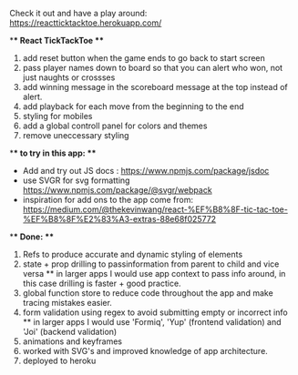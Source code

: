 Check it out and have a play around: 
https://reactticktacktoe.herokuapp.com/

\***\* React TickTackToe \*\***

1. add reset button when the game ends to go back to start screen
2. pass player names down to board so that you can alert who won, not just naughts or crossses
3. add winning message in the scoreboard message at the top instead of alert.
4. add playback for each move from the beginning to the end
5. styling for mobiles
6. add a global controll panel for colors and themes
7. remove uneccessary styling

\***\* to try in this app: \*\***

- Add and try out JS docs : https://www.npmjs.com/package/jsdoc
- use SVGR for svg formatting https://www.npmjs.com/package/@svgr/webpack
- inspiration for add ons to the app come from: https://medium.com/@thekevinwang/react-%EF%B8%8F-tic-tac-toe-%EF%B8%8F%E2%83%A3-extras-88e68f025772

\***\* Done: \*\***

1.  Refs to produce accurate and dynamic styling of elements
2.  state + prop drilling to passinformation from parent to child and vice versa
    \*\* in larger apps I would use app context to pass info around, in this case drilling is faster + good practice.
3.  global function store to reduce code throughout the app and make tracing mistakes easier.
4.  form validation using regex to avoid submitting empty or incorrect info
    \*\* in larger apps I would use 'Formiq', 'Yup' (frontend validation) and 'Joi' (backend validation)
5.  animations and keyframes
6.  worked with SVG's and improved knowledge of app architecture.
7.  deployed to heroku
